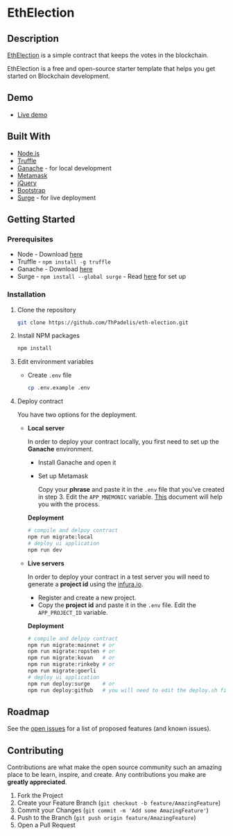 # EthElection

## Description

[EthElection](https://github.com/ThPadelis/eth-election) is a simple contract that keeps the votes in the blockchain.

EthElection is a free and open-source starter template that helps you get started on Blockchain development.

## Demo

- [Live demo](https://thpadelis.github.io/eth-election/)

## Built With

- [Node.js](https://nodejs.org/en/)
- [Truffle](https://www.trufflesuite.com/)
- [Ganache](https://www.trufflesuite.com/ganache) - for local development
- [Metamask](https://metamask.io/)
- [jQuery](https://jquery.com/)
- [Bootstrap](https://getbootstrap.com/)
- [Surge](https://surge.sh/) - for live deployment

## Getting Started

### Prerequisites

- Node - Download [here](https://nodejs.org/en/download/)
- Truffle - `npm install -g truffle`
- Ganache - Download [here](https://www.trufflesuite.com/ganache)
- Surge - `npm install --global surge` - Read [here](https://surge.sh/help/getting-started-with-surge) for set up

### Installation
1. Clone the repository

   ```bash
   git clone https://github.com/ThPadelis/eth-election.git
   ```

2. Install NPM packages

   ```bash
   npm install
   ```

3. Edit environment variables

   - Create `.env` file

     ```bash
     cp .env.example .env
     ```

4. Deploy contract

   You have two options for the deployment.

   - **Local server**

     In order to deploy your contract locally, you first need to set up the **Ganache** environment.

     - Install Ganache and open it

     - Set up Metamask

       Copy your **phrase** and paste it in the `.env` file that you've created in step 3. Edit the `APP_MNEMONIC` variable.
       [This](https://www.trufflesuite.com/docs/truffle/getting-started/truffle-with-metamask) document will help you with the process.

     **Deployment**

     ```bash
     # compile and delpoy contract
     npm run migrate:local
     # deploy ui application
     npm run dev
     ```

   - **Live servers**

     In order to deploy your contract in a test server you will need to generate a **project id** using the [infura.io](https://infura.io/).

     - Register and create a new project.
     - Copy the **project id** and paste it in the `.env` file. Edit the `APP_PROJECT_ID` variable.

     **Deployment**

     ```bash
     # compile and delpoy contract
     npm run migrate:mainnet # or
     npm run migrate:ropsten # or
     npm run migrate:kovan   # or
     npm run migrate:rinkeby # or
     npm run migrate:goerli  
     # deploy ui application 
     npm run deploy:surge    # or
     npm run deploy:github   # you will need to edit the deploy.sh file
     ```

## Roadmap

See the [open issues](https://github.com/ThPadelis/eth-election/issues) for a list of proposed features (and known issues).

## Contributing

Contributions are what make the open source community such an amazing place to be learn, inspire, and create. Any contributions you make are **greatly appreciated**.

1. Fork the Project
2. Create your Feature Branch (`git checkout -b feature/AmazingFeature`)
3. Commit your Changes (`git commit -m 'Add some AmazingFeature'`)
4. Push to the Branch (`git push origin feature/AmazingFeature`)
5. Open a Pull Request
